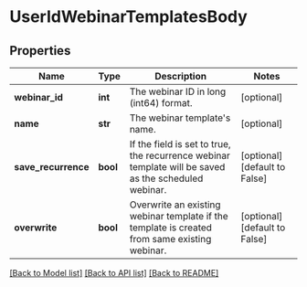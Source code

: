 # UserIdWebinarTemplatesBody

## Properties
Name | Type | Description | Notes
------------ | ------------- | ------------- | -------------
**webinar_id** | **int** | The webinar ID in long (int64) format. | [optional] 
**name** | **str** | The webinar template&#x27;s name. | [optional] 
**save_recurrence** | **bool** | If the field is set to true, the recurrence webinar template will be saved as the scheduled webinar. | [optional] [default to False]
**overwrite** | **bool** | Overwrite an existing webinar template if the template is created from same existing webinar. | [optional] [default to False]

[[Back to Model list]](../README.md#documentation-for-models) [[Back to API list]](../README.md#documentation-for-api-endpoints) [[Back to README]](../README.md)

